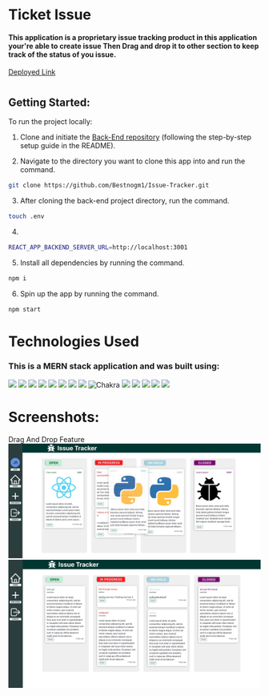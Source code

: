 # Ticket Issue

#### This application is a proprietary issue tracking product in this application your're able to create issue Then Drag and drop it to other section to keep track of the status of you issue.

[Deployed Link](https://scintillating-sherbet-a5313a.netlify.app)

<!-- #### This application is a JIRA Clone in this application your're able to create issue Then Drag and drop it to other section and . -->

#

## Getting Started:

To run the project locally:

1. Clone and initiate the [Back-End repository](https://github.com/Bestnogm1/tikcet-backend.git) (following the step-by-step setup guide in the README).

2. Navigate to the directory you want to clone this app into and run the command.

```bash
git clone https://github.com/Bestnogm1/Issue-Tracker.git
```

3. After cloning the back-end project directory, run the command.

```bash
touch .env
```

4.

```bash
REACT_APP_BACKEND_SERVER_URL=http://localhost:3001
```

5. Install all dependencies by running the command.

```bash
npm i
```

6. Spin up the app by running the command.

```bash
npm start
```

# Technologies Used

### This is a MERN stack application and was built using:

![](https://img.shields.io/badge/MongoDB-4EA94B?style=for-the-badge&logo=mongodb&logoColor=white)
![](https://img.shields.io/badge/Express.js-000000?style=for-the-badge&logo=express&logoColor=white)
![](https://img.shields.io/badge/React-20232A?style=for-the-badge&logo=react&logoColor=61DAFB)
![](https://img.shields.io/badge/Node.js-339933?style=for-the-badge&logo=nodedotjs&logoColor=white)
![](https://img.shields.io/badge/CSS3-1572B6?style=for-the-badge&logo=css3&logoColor=whit)
![](https://img.shields.io/badge/JavaScript-323330?style=for-the-badge&logo=javascript&logoColor=F7DF1)
![](https://img.shields.io/badge/GitHub-100000?style=for-the-badge&logo=github&logoColor=whit)
![](https://img.shields.io/badge/GIT-E44C30?style=for-the-badge&logo=git&logoColor=whit)
![Chakra](https://img.shields.io/badge/chakra-%234ED1C5.svg?style=for-the-badge&logo=chakraui&logoColor=white)
![](https://img.shields.io/badge/Font_Awesome-339AF0?style=for-the-badge&logo=fontawesome&logoColor=whit)
![](https://img.shields.io/badge/JWT-000000?style=for-the-badge&logo=JSON%20web%20tokens&logoColor=whit)
![](https://img.shields.io/badge/npm-CB3837?style=for-the-badge&logo=npm&logoColor=whit)
![](https://img.shields.io/badge/Amazon_AWS-FF9900?style=for-the-badge&logo=amazonaws&logoColor=white)
![](https://img.shields.io/badge/React_Router-CA4245?style=for-the-badge&logo=react-router&logoColor=white)

#

# Screenshots:

Drag And Drop Feature
<img alt="Issue Tracker" src="src/img/Image 11-28-22 at 12.02 AM.jpg">
<img alt="Issue Tracker" src="src/img/Image 11-17-22 at 11.34 AM.jpg">
